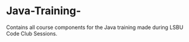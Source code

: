 # Java-Training-
Contains all course components for the Java training made during LSBU Code Club Sessions. 

